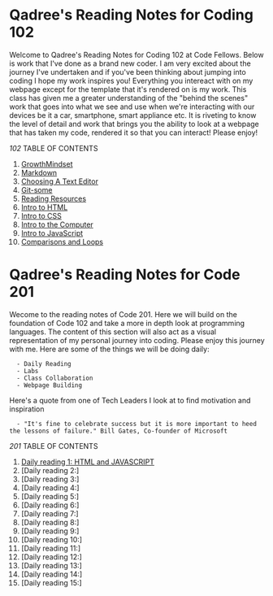# Qadree's Reading Notes for Coding 102

Welcome to Qadree's Reading Notes for Coding 102 at Code Fellows. Below is work that I've done as a brand new coder. I am very excited about the journey I've undertaken and if you've been thinking about jumping into coding I hope my work inspires you! Everything you intereact with on my webpage except for the template that it's rendered on is my work. This class has given me a greater understanding of the "behind the scenes" work that goes into what we see and use when we're interacting with our devices be it a car, smartphone, smart appliance etc. It is riveting to know the level of detail and work that brings you the ability to look at a webpage that has taken my code, rendered it so that you can interact! Please enjoy!


*102* TABLE OF CONTENTS

   1. [GrowthMindset](/GrowthMindset.md)
   1. [Markdown](/markdown.md)
   1. [Choosing A Text Editor](/Choosing-text-editor.md)
   1. [Git-some](/Git-some.md)
   1. [Reading Resources](/Resources.md)
   1. [Intro to HTML](/html.md)
   1. [Intro to CSS](/css.md)
   1. [Intro to the Computer](/cpu.md)
   1. [Intro to JavaScript](/java.md)
   1. [Comparisons and Loops](/loop.md)
   

# Qadree's Reading Notes for Code 201

Wecome to the reading notes of Code 201. Here we will build on the foundation of Code 102 and take a more in depth look at programming languages. The content of this section will also act as a visual representation of my personal journey into coding. Please enjoy this journey with me. Here are some of the things we will be doing daily:

      - Daily Reading
      - Labs
      - Class Collaboration
      - Webpage Building

Here's a quote from one of Tech Leaders I look at to find motivation and inspiration 

      - "It's fine to celebrate success but it is more important to heed the lessons of failure." Bill Gates, Co-founder of Microsoft

*201* TABLE OF CONTENTS

1. [Daily reading 1: HTML and JAVASCRIPT](/class-01.md)
1. [Daily reading 2:]
1. [Daily reading 3:]
1. [Daily reading 4:]
1. [Daily reading 5:]
1. [Daily reading 6:]
1. [Daily reading 7:]
1. [Daily reading 8:]
1. [Daily reading 9:]
1. [Daily reading 10:]
1. [Daily reading 11:]
1. [Daily reading 12:]
1. [Daily reading 13:]
1. [Daily reading 14:]
1. [Daily reading 15:]